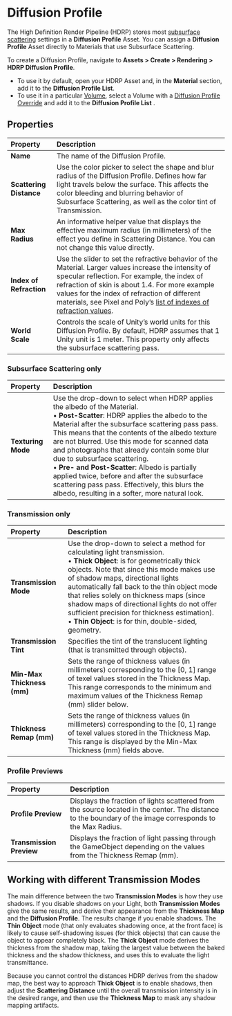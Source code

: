 # Diffusion Profile

The High Definition Render Pipeline (HDRP) stores most [subsurface scattering](Subsurface-Scattering.md) settings in a __Diffusion Profile__ Asset. You can assign a __Diffusion Profile__ Asset directly to Materials that use Subsurface Scattering.

To create a Diffusion Profile, navigate to __Assets > Create > Rendering > HDRP Diffusion Profile__.

* To use it by default, open your HDRP Asset and, in the **Material** section, add it to the __Diffusion Profile List__.
* To use it in a particular [Volume](Volumes.md), select a Volume with a [Diffusion Profile Override](Override-Diffusion-Profile.md) and add it to the **Diffusion Profile List** .

## Properties

| Property| Description |
|:---|:---|
| **Name** | The name of the Diffusion Profile. |
| **Scattering Distance** | Use the color picker to select the shape and blur radius of the Diffusion Profile. Defines how far light travels below the surface. This affects the color bleeding and blurring behavior of Subsurface Scattering, as well as the color tint of Transmission. |
| **Max Radius** | An informative helper value that displays the effective maximum radius (in millimeters) of the effect you define in Scattering Distance. You can not change this value directly. |
| **Index of Refraction** | Use the slider to set the refractive behavior of the Material. Larger values increase the intensity of specular reflection. For example, the index of refraction of skin is about 1.4. For more example values for the index of refraction of different materials, see Pixel and Poly’s [list of indexes of refraction values](https://pixelandpoly.com/ior.html). |
| **World Scale** | Controls the scale of Unity’s world units for this Diffusion Profile. By default, HDRP assumes that 1 Unity unit is 1 meter. This property only affects the subsurface scattering pass. |



### Subsurface Scattering only

| Property| Description |
|:---|:---|
| **Texturing Mode** | Use the drop-down to select when HDRP applies the albedo of the Material.<br />&#8226; **Post-Scatter**: HDRP applies the albedo to the Material after the subsurface scattering pass pass. This means that the contents of the albedo texture are not blurred. Use this mode for scanned data and photographs that already contain some blur due to subsurface scattering. <br />&#8226; **Pre- and Post-Scatter**: Albedo is partially applied twice, before and after the subsurface scattering pass pass. Effectively, this blurs the albedo, resulting in a softer, more natural look. |



### Transmission only

| Property| Description |
|:---|:---|
| **Transmission Mode** | Use the drop-down to select a method for calculating light transmission. <br />&#8226; **Thick Object**: is for geometrically thick objects. Note that since this mode makes use of shadow maps, directional lights automatically fall back to the thin object mode that relies solely on thickness maps (since shadow maps of directional lights do not offer sufficient precision for thickness estimation). <br />&#8226; **Thin Object**: is for thin, double-sided, geometry. |
| **Transmission Tint** | Specifies the tint of the translucent lighting (that is transmitted through objects). |
| **Min-Max Thickness (mm)** | Sets the range of thickness values (in millimeters) corresponding to the [0, 1] range of texel values stored in the Thickness Map. This range corresponds to the minimum and maximum values of the Thickness Remap (mm) slider below. |
| **Thickness Remap (mm)** | Sets the range of thickness values (in millimeters) corresponding to the [0, 1] range of texel values stored in the Thickness Map. This range is displayed by the Min-Max Thickness (mm) fields above. |



### Profile Previews

| Property| Description |
|:---|:---|
| **Profile Preview** | Displays the fraction of lights scattered from the source located in the center. The distance to the boundary of the image corresponds to the Max Radius. |
| **Transmission Preview** | Displays the fraction of light passing through the GameObject depending on the values from the Thickness Remap (mm).  |



## Working with different Transmission Modes

The main difference between the two __Transmission Modes__ is how they use shadows.
If you disable shadows on your Light, both __Transmission Modes__ give the same results, and derive their appearance from the __Thickness Map__ and the __Diffusion Profile__.
The results change if you enable shadows. The __Thin Object__ mode (that only evaluates shadowing once, at the front face) is likely to cause self-shadowing issues (for thick objects) that can cause the object to appear completely black. The __Thick Object__ mode derives the thickness from the shadow map, taking the largest value between the baked thickness and the shadow thickness, and uses this to evaluate the light transmittance.

Because you cannot control the distances HDRP derives from the shadow map, the best way to approach __Thick Object__ is to enable shadows, then adjust the __Scattering Distance__ until the overall transmission intensity is in the desired range, and then use the __Thickness Map__ to mask any shadow mapping artifacts.
